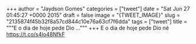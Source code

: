 
+++
author = "Jaydson Gomes"
categories = ["tweet"]
date = "Sat Jun 27 01:45:27 +0000 2015"
draft = false
image = "{TWEET_IMAGE}"
slug = "2135874f45b32f8a57cd844c10e76a63cf7f6dda"
tags = ["tweet"]
title = """E o dia de hoje pede Dio ..."""
+++
E o dia de hoje pede Dio né https://t.co/s4lo48NfkF

